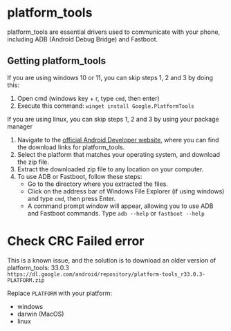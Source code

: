 # platform_tools

platform_tools are essential drivers used to communicate with your phone, including ADB (Android Debug Bridge) and Fastboot.

## Getting platform_tools

If you are using windows 10 or 11, you can skip steps 1, 2 and 3 by doing this:
1. Open cmd (windows key + r, type `cmd`, then enter)
2. Execute this command: `winget install Google.PlatformTools`

If you are using linux, you can skip steps 1, 2 and 3 by using your package manager

1. Navigate to the [official Android Developer website](https://developer.android.com/tools/releases/platform-tools#downloads), where you can find the download links for platform_tools.
2. Select the platform that matches your operating system, and download the zip file.
3. Extract the downloaded zip file to any location on your computer.
4. To use ADB or Fastboot, follow these steps:
    - Go to the directory where you extracted the files.
    - Click on the address bar of Windows File Explorer (if using windows) and type `cmd`, then press Enter.
    - A command prompt window will appear, allowing you to use ADB and Fastboot commands. Type `adb --help` or `fastboot --help`

# Check CRC Failed error

This is a known issue, and the solution is to download an older version of platform_tools: 33.0.3
`https://dl.google.com/android/repository/platform-tools_r33.0.3-PLATFORM.zip`

Replace `PLATFORM` with your platform:
 - windows
 - darwin (MacOS)
 - linux
